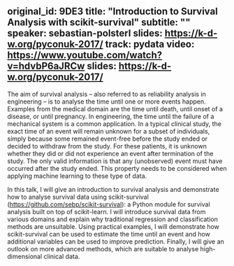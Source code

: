 original_id: 9DE3
title: "Introduction to Survival Analysis with scikit-survival"
subtitle: ""
speaker: sebastian-polsterl
slides: https://k-d-w.org/pyconuk-2017/
track: pydata
video: https://www.youtube.com/watch?v=hdvbP6aJRCw
slides: https://k-d-w.org/pyconuk-2017/
---
The aim of survival analysis – also referred to as reliability analysis in engineering – is to analyse the time until one or more events happen. Examples from the medical domain are the time until death, until onset of a disease, or until pregnancy. In engineering, the time until the failure of a mechanical system is a common application. In a typical clinical study, the exact time of an event will remain unknown for a subset of individuals, simply because some remained event-free before the study ended or decided to withdraw from the study. For these patients, it is unknown whether they did or did not experience an event after termination of the study. The only valid information is that any (unobserved) event must have occurred after the study ended. This property needs to be considered when applying machine learning to these type of data.

In this talk, I will give an introduction to survival analysis and demonstrate how to analyse survival data using scikit-survival (https://github.com/sebp/scikit-survival): a Python module for survival analysis built on top of scikit-learn. I will introduce survival data from various domains and explain why traditional regression and classification methods are unsuitable. Using practical examples, I will demonstrate how scikit-survival can be used to estimate the time until an event and how additional variables can be used to improve prediction. Finally, I will give an outlook on more advanced methods, which are suitable to analyse high-dimensional clinical data.
